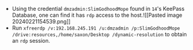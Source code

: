 - Using the credential `dmzadmin:SlimGodhoodMope` found in `14`'s KeePass Database, one can find it has `rdp` access to the host.![[Pasted image 20240221154539.png]]
- Run `xfreerdp /v:192.168.245.191 /u:dmzadmin /p:SlimGodhoodMope /drive:resources,/home/saxon/Desktop /dynamic-resolution` to obtain an `rdp` session.